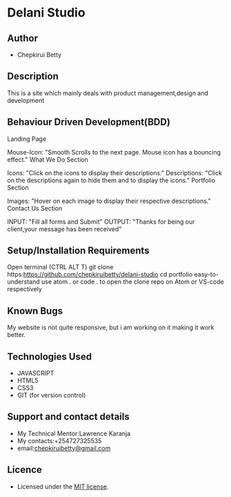 # Delani Studio

## Author

- Chepkirui Betty

## Description

This is a site which mainly deals with product management,design and development

## Behaviour Driven Development(BDD)

Landing Page

Mouse-Icon: "Smooth Scrolls to the next page. Mouse icon has a bouncing effect."
What We Do Section

Icons: "Click on the icons to display their descriptions."
Descriptions: "Click on the descriptions again to hide them and to display the icons."
Portfolio Section

Images: "Hover on each image to display their respective descriptions."
Contact Us Section

INPUT: "Fill all forms and Submit"
OUTPUT: "Thanks for being our client,your message has been received"


## Setup/Installation Requirements

Open terminal (CTRL ALT T)
git clone https:https://github.com/chepkiruibetty/delani-studio
cd portfolio
easy-to-understand
use atom . or code . to open the clone repo on Atom or VS-code respectively

## Known Bugs

My website is not quite responsive, but i am working on  it making it work better.

## Technologies Used

- JAVASCRIPT
- HTML5
- CSS3
- GIT (for version control)

## Support and contact details

- My Technical Mentor:Lawrence Karanja
- My contacts:+254727325535
- email:chepkiruibetty@gmail.com

## Licence

- Licensed under the  [MIT license](LICENSE).

